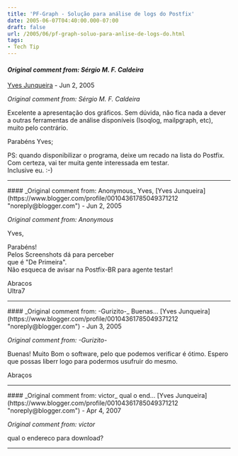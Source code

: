 ```yaml
---
title: 'PF-Graph - Solução para análise de logs do Postfix'
date: 2005-06-07T04:40:00.000-07:00
draft: false
url: /2005/06/pf-graph-soluo-para-anlise-de-logs-do.html
tags: 
- Tech Tip
---
```


#### _Original comment from: Sérgio M. F. Caldeira_
[Yves Junqueira](https://www.blogger.com/profile/00104361785049371212 "noreply@blogger.com") - <time datetime="2005-06-07T10:29:00.000-07:00">Jun 2, 2005</time>

_Original comment from: Sérgio M. F. Caldeira_  
  
Excelente a apresentação dos gráficos. Sem dúvida, não fica nada a dever a outras ferramentas de análise disponíveis (Isoqlog, mailpgraph, etc), muito pelo contrário.  
  
Parabéns Yves;  
  
PS: quando disponibilizar o programa, deixe um recado na lista do Postfix. Com certeza, vai ter muita gente interessada em testar.  
Inclusive eu. :-)
<hr />
#### _Original comment from: Anonymous_ Yves,
[Yves Junqueira](https://www.blogger.com/profile/00104361785049371212 "noreply@blogger.com") - <time datetime="2005-06-07T14:02:00.000-07:00">Jun 2, 2005</time>

_Original comment from: Anonymous_  
  
Yves,  
  
Parabéns!  
Pelos Screenshots dá para perceber  
que é "De Primeira".  
Não esqueca de avisar na Postfix-BR para agente testar!  
  
Abracos  
Ultra7
<hr />
#### _Original comment from: -Gurizito-_ Buenas...
[Yves Junqueira](https://www.blogger.com/profile/00104361785049371212 "noreply@blogger.com") - <time datetime="2005-06-08T02:21:00.000-07:00">Jun 3, 2005</time>

_Original comment from: -Gurizito-_  
  
Buenas! Muito Bom o software, pelo que podemos verificar é ótimo. Espero que possas liberr logo para podermos usufruir do mesmo.  
  
Abraços
<hr />
#### _Original comment from: victor_ qual o end...
[Yves Junqueira](https://www.blogger.com/profile/00104361785049371212 "noreply@blogger.com") - <time datetime="2007-04-04T17:29:00.000-07:00">Apr 4, 2007</time>

_Original comment from: victor_  
  
qual o endereco para download?
<hr />
